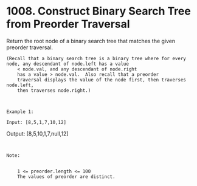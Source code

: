 # 1008. Construct Binary Search Tree from Preorder Traversal

Return the root node of a binary search tree that matches the given preorder
        traversal.

    (Recall that a binary search tree is a binary tree where for every node, any descendant of node.left has a value
        < node.val, and any descendant of node.right
        has a value > node.val.  Also recall that a preorder
        traversal displays the value of the node first, then traverses node.left,
        then traverses node.right.)

     

    Example 1:

    Input: [8,5,1,7,10,12]
Output: [8,5,10,1,7,null,12]

     

    Note: 

    
        1 <= preorder.length <= 100
        The values of preorder are distinct.